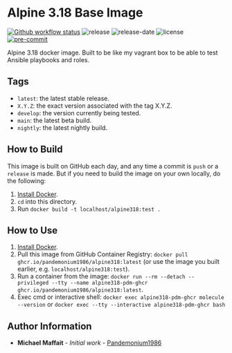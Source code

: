 # Alpine 3.18 Base Image

[![Github workflow status](https://github.com/Pandemonium1986/docker-alpine318/actions/workflows/docker.yml/badge.svg?branch=main)](https://github.com/Pandemonium1986/docker-alpine318/actions/workflows/docker.yml)
![release](https://img.shields.io/github/release/Pandemonium1986/docker-alpine318)
![release-date](https://img.shields.io/github/release-date/Pandemonium1986/docker-alpine318)
![license](https://img.shields.io/github/license/Pandemonium1986/docker-alpine318)
[![pre-commit](https://img.shields.io/badge/pre--commit-enabled-brightgreen?logo=pre-commit&logoColor=white)](https://github.com/pre-commit/pre-commit)

Alpine 3.18 docker image. Built to be like my vagrant box to be able to test Ansible playbooks and roles.

## Tags

- `latest`: the latest stable release.
- `X.Y.Z`: the exact version associated with the tag X.Y.Z.
- `develop`: the version currently being tested.
- `main`: the latest beta build.
- `nightly`: the latest nightly build.

## How to Build

This image is built on GitHub each day, and any time a commit is `push` or a `release` is made. But if you need to build the image on your own locally, do the following:

1. [Install Docker](https://docs.docker.com/engine/installation/).
2. `cd` into this directory.
3. Run `docker build -t localhost/alpine318:test .`

## How to Use

1. [Install Docker](https://docs.docker.com/engine/installation/).
2. Pull this image from GitHub Container Registry: `docker pull ghcr.io/pandemonium1986/alpine318:latest` (or use the image you built earlier, e.g. `localhost/alpine318:test`).
3. Run a container from the image: `docker run --rm --detach --privileged --tty --name alpine318-pdm-ghcr ghcr.io/pandemonium1986/alpine318:latest`.
4. Exec cmd or interactive shell: `docker exec alpine318-pdm-ghcr molecule --version` or `docker exec --tty --interactive alpine318-pdm-ghcr bash`

## Author Information

- **Michael Maffait** - _Initial work_ - [Pandemonium1986](https://github.com/Pandemonium1986)
